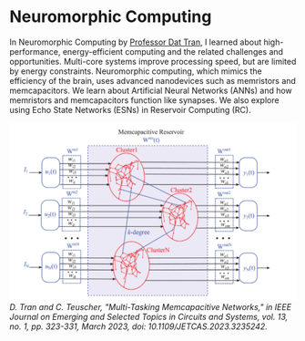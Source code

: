 # Neuromorphic Computing
In Neuromorphic Computing by [Professor Dat Tran](https://www.scu.edu/engineering/faculty/fr-dat-tran-s-j/), I learned about high-performance, energy-efficient computing and the related challenges and opportunities. Multi-core systems improve processing speed, but are limited by energy constraints. Neuromorphic computing, which mimics the efficiency of the brain, uses advanced nanodevices such as memristors and memcapacitors. We learn about Artificial Neural Networks (ANNs) and how memristors and memcapacitors function like synapses. We also explore using Echo State Networks (ESNs) in Reservoir Computing (RC).

<img src="Mem-Capacitive Reservoir.png" />
<em>D. Tran and C. Teuscher, "Multi-Tasking Memcapacitive Networks," in IEEE Journal on Emerging and Selected Topics in Circuits and Systems, vol. 13, no. 1, pp. 323-331, March 2023, doi: 10.1109/JETCAS.2023.3235242.
</em>
